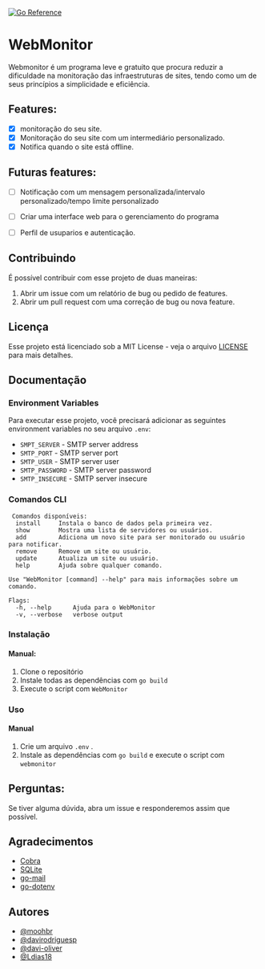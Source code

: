 [![Go Reference](https://pkg.go.dev/badge/github.com/moohbr/WebMonitor.svg)](https://pkg.go.dev/github.com/moohbr/WebMonitor)
# WebMonitor

Webmonitor é um programa leve e gratuito que procura reduzir a dificuldade na monitoração das infraestruturas de sites, tendo como um de seus princípios a simplicidade e eficiência.


## Features:

- [x] monitoração do seu site.
- [x] Monitoração do seu site com um intermediário personalizado.
- [x] Notifica quando o site está offline.

## Futuras features:

- [ ] Notificação com um mensagem personalizada/intervalo personalizado/tempo limite personalizado
- [ ] Criar uma interface web para o gerenciamento do programa
- [ ] Perfil de usuparios e autenticação.


## Contribuindo

É possível contribuir com esse projeto de duas maneiras:

1. Abrir um issue com um relatório de bug ou pedido de features.
2. Abrir um pull request com uma correção de bug ou nova feature.

## Licença

Esse projeto está licenciado sob a MIT License - veja o arquivo [LICENSE](LICENSE) para mais detalhes.


## Documentação
### Environment Variables

Para executar esse projeto, você precisará adicionar as seguintes environment variables no seu arquivo `.env`:

- `SMPT_SERVER` - SMTP server address
- `SMTP_PORT` - SMTP server port
- `SMTP_USER` - SMTP server user
- `SMTP_PASSWORD` - SMTP server password
- `SMTP_INSECURE` - SMTP server insecure

### Comandos CLI

```
 Comandos disponíveis:
  install     Instala o banco de dados pela primeira vez.
  show        Mostra uma lista de servidores ou usuários.
  add         Adiciona um novo site para ser monitorado ou usuário para notificar.
  remove      Remove um site ou usuário.
  update      Atualiza um site ou usuário.
  help        Ajuda sobre qualquer comando.

Use "WebMonitor [command] --help" para mais informações sobre um comando.  

Flags:
  -h, --help      Ajuda para o WebMonitor
  -v, --verbose   verbose output
```

### Instalação


#### Manual:

1. Clone o repositório
2. Instale todas as dependências com `go build`
3. Execute o script com `WebMonitor`

### Uso


#### Manual

1. Crie um arquivo `.env` .
2. Instale as dependências com `go build` e execute o script com `webmonitor`

## Perguntas:

Se tiver alguma dúvida, abra um issue e responderemos assim que possível.

## Agradecimentos

 - [Cobra](github.com/spf13/cobra)
 - [SQLite](github.com/mattn/go-sqlite3)
 - [go-mail](github.com/go-mail/mail)
 - [go-dotenv](github.com/joho/godotenv)


## Autores

- [@moohbr](https://www.github.com/moohbr)
- [@davirodriguesp](https://github.com/davirodriguesp)
- [@davi-oliver](https://github.com/davi-oliver)
- [@Ldias18](https://github.com/Ldias18)
